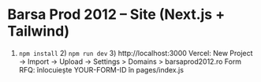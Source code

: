 
# Barsa Prod 2012 – Site (Next.js + Tailwind)
1) `npm install`  2) `npm run dev`  3) http://localhost:3000
Vercel: New Project → Import → Upload → Settings > Domains > barsaprod2012.ro
Form RFQ: înlocuiește YOUR-FORM-ID în pages/index.js
